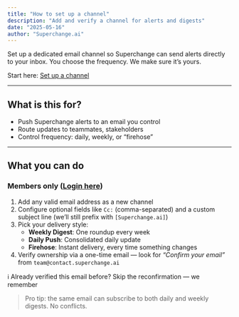 ```yaml
---
title: "How to set up a channel"
description: "Add and verify a channel for alerts and digests"
date: "2025-05-16"
author: "Superchange.ai"
---
```


Set up a dedicated email channel so Superchange can send alerts directly to your inbox. You choose the frequency. We make sure it’s yours.

Start here: [Set up a channel](https://www.superchange.ai/settings/channels/new)

<hr>

## What is this for?
- Push Superchange alerts to an email you control
- Route updates to teammates, stakeholders
- Control frequency: daily, weekly, or “firehose”

<hr>

## What you can do
### Members only ([Login here](https://www.superchange.ai/login))
1. Add any valid email address as a new channel
2. Configure optional fields like `Cc:` (comma-separated) and a custom subject line (we’ll still prefix with `[Superchange.ai]`)
3. Pick your delivery style:
   - **Weekly Digest**: One roundup every week
   - **Daily Push**: Consolidated daily update
   - **Firehose**: Instant delivery, every time something changes
4. Verify ownership via a one-time email — look for *“Confirm your email”* from `team@contact.superchange.ai`

ℹ️ Already verified this email before? Skip the reconfirmation — we remember

> Pro tip: the same email can subscribe to both daily and weekly digests. No conflicts.

